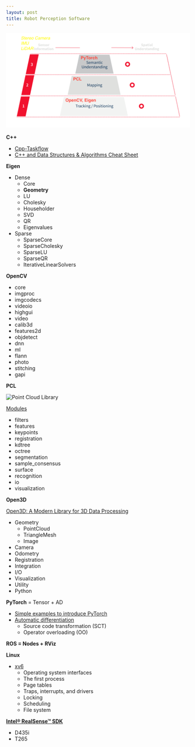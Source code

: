 ```yaml
---
layout: post
title: Robot Perception Software
---
```


![](/images/SPATIAL-AI.png)

**C++**

- [Cpp-Taskflow](https://github.com/cpp-taskflow/cpp-taskflow)
- [C++ and Data Structures & Algorithms Cheat Sheet](https://github.com/gibsjose/cpp-cheat-sheet)

**Eigen**

- Dense
  - Core
  - **Geometry**
  - LU
  - Cholesky
  - Householder
  - SVD
  - QR
  - Eigenvalues
- Sparse
  - SparseCore
  - SparseCholesky
  - SparseLU
  - SparseQR
  - IterativeLinearSolvers


**OpenCV**

- core
- imgproc
- imgcodecs
- videoio
- highgui
- video
- calib3d
- features2d
- objdetect
- dnn
- ml
- flann
- photo
- stitching
- gapi

**PCL**

![Point Cloud Library](http://pointclouds.org/assets/images/about/pcl_dependency_graph2.png)

[Modules](http://pointclouds.org/documentation/tutorials/)
- filters
- features
- keypoints
- registration
- kdtree
- octree
- segmentation
- sample_consensus
- surface
- recognition
- io
- visualization

**Open3D**

[Open3D: A Modern Library for 3D Data Processing](http://www.open3d.org/docs/release/index.html#)

- Geometry
  - PointCloud
  - TriangleMesh
  - Image
- Camera
- Odometry
- Registration
- Integration
- I/O
- Visualization
- Utility
- Python

**PyTorch** = Tensor + AD

- [Simple examples to introduce PyTorch](https://github.com/jcjohnson/pytorch-examples)
- [Automatic differentiation](https://en.wikipedia.org/wiki/Automatic_differentiation)
  - Source code transformation (SCT)
  - Operator overloading (OO)

**ROS = Nodes + RViz**

**Linux**

- [xv6](https://github.com/mit-pdos/xv6-public/tree/xv6-rev7)
  - Operating system interfaces
  - The first process
  - Page tables
  - Traps, interrupts, and drivers
  - Locking
  - Scheduling
  - File system

[**Intel® RealSense™ SDK**](https://github.com/IntelRealSense/librealsense)

- D435i
- T265